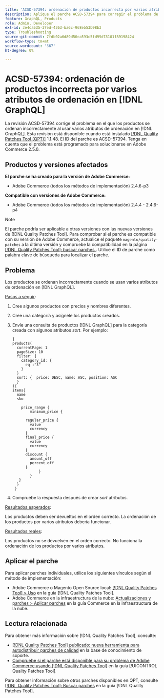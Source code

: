 ```yaml
---
title: 'ACSD-57394: ordenación de productos incorrecta por varios atributos de ordenación en  [!DNL GraphQL]'
description: Aplique el parche ACSD-57394 para corregir el problema de Adobe Commerce en el que los productos se ordenan incorrectamente al usar varios atributos de ordenación en  [!DNL GraphQL].
feature: GraphQL, Products
role: Admin, Developer
exl-id: 3e4ca535-37ed-4363-ba6c-968eb53b98b3
type: Troubleshooting
source-git-commit: 7fdb02a6d89d50ea593c5fd99d78101f89198424
workflow-type: tm+mt
source-wordcount: '367'
ht-degree: 0%

---
```


# ACSD-57394: ordenación de productos incorrecta por varios atributos de ordenación en [!DNL GraphQL]

La revisión ACSD-57394 corrige el problema en el que los productos se ordenan incorrectamente al usar varios atributos de ordenación en [!DNL GraphQL]. Esta revisión está disponible cuando está instalado [[!DNL Quality Patches Tool (QPT)]](https://experienceleague.adobe.com/en/docs/commerce-operations/tools/quality-patches-tool/quality-patches-tool-to-self-serve-quality-patches) 1.1.48. El ID del parche es ACSD-57394. Tenga en cuenta que el problema está programado para solucionarse en Adobe Commerce 2.5.0.

## Productos y versiones afectados

**El parche se ha creado para la versión de Adobe Commerce:**

* Adobe Commerce (todos los métodos de implementación) 2.4.6-p3

**Compatible con versiones de Adobe Commerce:**

* Adobe Commerce (todos los métodos de implementación) 2.4.4 - 2.4.6-p4

>[!NOTE]
>
>El parche podría ser aplicable a otras versiones con las nuevas versiones de [!DNL Quality Patches Tool]. Para comprobar si el parche es compatible con su versión de Adobe Commerce, actualice el paquete `magento/quality-patches` a la última versión y compruebe la compatibilidad en la página [[!DNL Quality Patches Tool]: buscar parches ](https://experienceleague.adobe.com/tools/commerce-quality-patches/index.html). Utilice el ID de parche como palabra clave de búsqueda para localizar el parche.

## Problema

Los productos se ordenan incorrectamente cuando se usan varios atributos de ordenación en [!DNL GraphQL].

<u>Pasos a seguir</u>:

1. Cree algunos productos con precios y nombres diferentes.
1. Cree una categoría y asígnele los productos creados.
1. Envíe una consulta de productos [!DNL GraphQL] para la categoría creada con algunos atributos *sort*. Por ejemplo:

   ```
   {
   products(
     currentPage: 1
     pageSize: 10
     filter: {
       category_id: {
         eq :"3"
       }
     }
     sort: {  price: DESC, name: ASC, position: ASC
     }
   ){
   items{
     name
     sku
   
       price_range {
           minimum_price {
   
         regular_price {
           value
           currency
         }
         final_price {
           value
           currency
         }
         discount {
           amount_off
           percent_off
         }
               }
           }
      }
     }
    }
   ```

1. Compruebe la respuesta después de crear *sort* atributos.

<u>Resultados esperados</u>:

Los productos deben ser devueltos en el orden correcto. La ordenación de los productos por varios atributos debería funcionar.

<u>Resultados reales</u>:

Los productos no se devuelven en el orden correcto. No funciona la ordenación de los productos por varios atributos.

## Aplicar el parche

Para aplicar parches individuales, utilice los siguientes vínculos según el método de implementación:

* Adobe Commerce o Magento Open Source local: [[!DNL Quality Patches Tool] > Uso](/help/tools/quality-patches-tool/usage.md) en la guía [!DNL Quality Patches Tool].
* Adobe Commerce en la infraestructura de la nube: [Actualizaciones y parches > Aplicar parches](https://experienceleague.adobe.com/docs/commerce-cloud-service/user-guide/develop/upgrade/apply-patches.html) en la guía Commerce en la infraestructura de la nube.

## Lectura relacionada

Para obtener más información sobre [!DNL Quality Patches Tool], consulte:

* [[!DNL Quality Patches Tool] publicado: nueva herramienta para autodistribuir parches de calidad](https://experienceleague.adobe.com/en/docs/commerce-operations/tools/quality-patches-tool/quality-patches-tool-to-self-serve-quality-patches) en la base de conocimiento de soporte.
* [Compruebe si el parche está disponible para su problema de Adobe Commerce usando [!DNL Quality Patches Tool]](/help/tools/quality-patches-tool/patches-available-in-qpt/check-patch-for-magento-issue-with-magento-quality-patches.md) en la guía [!UICONTROL Quality Patches Tool].


Para obtener información sobre otros parches disponibles en QPT, consulte [[!DNL Quality Patches Tool]: Buscar parches](https://experienceleague.adobe.com/tools/commerce-quality-patches/index.html) en la guía [!DNL Quality Patches Tool].
